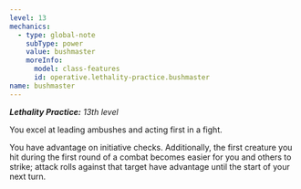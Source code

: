 ```yaml
---
level: 13
mechanics:
  - type: global-note
    subType: power
    value: bushmaster
    moreInfo:
      model: class-features
      id: operative.lethality-practice.bushmaster
name: bushmaster
---
```

_**Lethality Practice:** 13th level_
You excel at leading ambushes and acting first in a fight.
You have advantage on initiative checks. Additionally, the first creature you hit during the first round of a combat becomes easier for you and others to strike; attack rolls against that target have advantage until the start of your next turn.